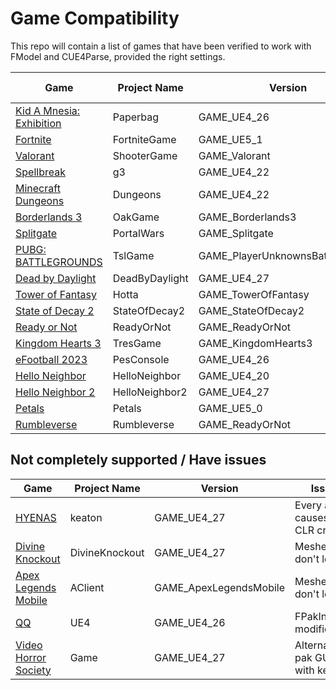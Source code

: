 # Game Compatibility
This repo will contain a list of games that have been verified to work with FModel and CUE4Parse, provided the right settings.

| Game | Project Name | Version | Mappings File |
| --- | --- | --- | --- |
| [Kid A Mnesia: Exhibition](https://store.epicgames.com/en-US/p/kid-a-mnesia-exhibition) | Paperbag | GAME_UE4_26 |
| [Fortnite](https://store.epicgames.com/en-US/p/fortnite) | FortniteGame | GAME_UE5_1 |
| [Valorant](https://store.epicgames.com/en-US/p/valorant) | ShooterGame | GAME_Valorant |
| [Spellbreak](https://store.epicgames.com/en-US/p/spellbreak) | g3 | GAME_UE4_22 |
| [Minecraft Dungeons](https://store.steampowered.com/app/1672970/Minecraft_Dungeons/) | Dungeons | GAME_UE4_22 |
| [Borderlands 3](https://store.epicgames.com/en-US/p/borderlands-3) | OakGame | GAME_Borderlands3 |
| [Splitgate](https://store.steampowered.com/app/677620/Splitgate/) | PortalWars | GAME_Splitgate |
| [PUBG: BATTLEGROUNDS](https://store.steampowered.com/app/578080/PUBG_BATTLEGROUNDS/) | TslGame | GAME_PlayerUnknownsBattlegrounds |
| [Dead by Daylight](https://store.epicgames.com/en-US/p/dead-by-daylight) | DeadByDaylight | GAME_UE4_27 |
| [Tower of Fantasy](https://store.steampowered.com/app/2064650/Tower_of_Fantasy/) | Hotta | GAME_TowerOfFantasy |
| [State of Decay 2](https://store.steampowered.com/app/495420/State_of_Decay_2_Juggernaut_Edition/) | StateOfDecay2 | GAME_StateOfDecay2 |
| [Ready or Not](https://store.steampowered.com/app/1144200/Ready_or_Not/) | ReadyOrNot | GAME_ReadyOrNot |
| [Kingdom Hearts 3](https://store.epicgames.com/en-US/p/kingdom-hearts-iii) | TresGame | GAME_KingdomHearts3 |
| [eFootball 2023](http://store.steampowered.com/app/1665460/eFootball_2023/) | PesConsole | GAME_UE4_26 |
| [Hello Neighbor](https://store.steampowered.com/app/521890/Hello_Neighbor/) | HelloNeighbor | GAME_UE4_20 |
| [Hello Neighbor 2](https://store.steampowered.com/app/1321680/Hello_Neighbor_2/) | HelloNeighbor2 | GAME_UE4_27 |
| [Petals](https://petalsgame.itch.io/petals) | Petals | GAME_UE5_0 | [Mapping](https://cdn.discordapp.com/attachments/1032869717708378122/1045910129687678997/Mappings.usmap) |
| [Rumbleverse](https://store.epicgames.com/en-US/p/rumbleverse) | Rumbleverse | GAME_ReadyOrNot |

## Not completely supported / Have issues
| Game | Project Name | Version | Issue |
| --- | --- | --- | --- |
| [HYENAS](https://store.steampowered.com/app/1989910/HYENAS/) | keaton | GAME_UE4_27 | Every asset causes a CLR crash |
| [Divine Knockout](https://store.steampowered.com/app/1294660/Divine_Knockout_DKO/) | DivineKnockout | GAME_UE4_27 | Meshes don't load |
| [Apex Legends Mobile](https://play.google.com/store/apps/details?id=com.ea.gp.apexlegendsmobilefps) | AClient | GAME_ApexLegendsMobile | Meshes don't load |
| [QQ](https://play.google.com/store/apps/details?id=com.tencent.mobileqq) | UE4 | GAME_UE4_26 | FPakInfo modification |
| [Video Horror Society](https://store.epicgames.com/en-US/p/vhs) | Game | GAME_UE4_27 | Alternate pak GUIDs with keys |
